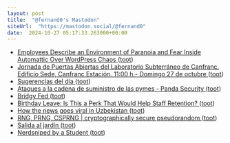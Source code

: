 ```yaml
---
layout: post
title:  "@fernand0's Mastodon"
siteUrl:  "https://mastodon.social/@fernand0"
date:  2024-10-27 05:17:33.263000+00:00
---
```

*  [Employees Describe an Environment of Paranoia and Fear Inside Automattic Over WordPress Chaos ](https://www.404media.co/automattic-buyout-offer-wordpress-matt-mullenweg) ([toot](https://mastodon.social/@fernand0/113377689813797800))
*  [Jornada de Puertas Abiertas del Laboratorio Subterráneo de Canfranc. Edificio Sede, Canfranc Estación. 11:00 h.- Domingo 27 de octubre ](https://ciencias.unizar.es/noticia/jornada-de-puertas-abiertas-del-laboratorio-subterraneo-de-canfranc-edificio-sede-canfran) ([toot](https://mastodon.social/@fernand0/113376938726065425))
*  [Sugerencias del día ](https://avecesunafoto.wordpress.com/2024/10/26/sugerencias-del-dia) ([toot](https://mastodon.social/@fernand0/113374984689713069))
*  [Ataques a la cadena de suministro de las pymes - Panda Security ](https://www.pandasecurity.com/es/mediacenter/ataques-cadena-suministro-amenaza-invisible-ciberseguridad-pymes) ([toot](https://mastodon.social/@fernand0/113374909633396864))
*  [Bridgy Fed ](https://fed.brid.gy/doc) ([toot](https://mastodon.social/@fernand0/113374750689325534))
*  [Birthday Leave: Is This a Perk That Would Help Staff Retention? ](https://www.finesseresources.co.uk/blog/birthday-leave-is-this-a-perk-that-would-help-staff-retentio) ([toot](https://mastodon.social/@fernand0/113374329498556206))
*  [How the news goes viral in Uzbekistan ](https://globalvoices.org/2024/10/14/how-the-news-goes-viral-in-uzbekistan) ([toot](https://mastodon.social/@fernand0/113374120888034465))
*  [RNG, PRNG, CSPRNG \| cryptographically secure pseudorandom ](https://www.johndcook.com/blog/2024/10/16/rng-prng-csprng) ([toot](https://mastodon.social/@fernand0/113373557605340411))
*  [Salida al jardín ](https://www.flickr.com/photos/fernand0/54079928731) ([toot](https://mastodon.social/@fernand0/113373544209293445))
*  [Nerdsniped by a Student ](https://samjshah.com/2024/10/10/nerdsniped-by-a-student) ([toot](https://mastodon.social/@fernand0/113373249623558458))

